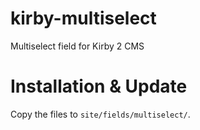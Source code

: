 # kirby-multiselect
Multiselect field for Kirby 2 CMS

# Installation & Update
Copy the files to `site/fields/multiselect/`.
